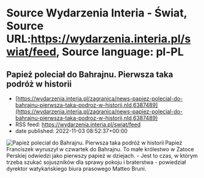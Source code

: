 # Source Wydarzenia Interia - Świat, Source URL:https://wydarzenia.interia.pl/swiat/feed, Source language: pl-PL

## Papież poleciał do Bahrajnu. Pierwsza taka podróż w historii
 - [https://wydarzenia.interia.pl/zagranica/news-papiez-polecial-do-bahrajnu-pierwsza-taka-podroz-w-historii,nId,6387489](https://wydarzenia.interia.pl/zagranica/news-papiez-polecial-do-bahrajnu-pierwsza-taka-podroz-w-historii,nId,6387489)
 - RSS feed: https://wydarzenia.interia.pl/swiat/feed
 - date published: 2022-11-03 08:52:37+00:00

<p><a href="https://wydarzenia.interia.pl/zagranica/news-papiez-polecial-do-bahrajnu-pierwsza-taka-podroz-w-historii,nId,6387489"><img align="left" alt="Papież poleciał do Bahrajnu. Pierwsza taka podróż w historii" src="https://i.iplsc.com/papiez-polecial-do-bahrajnu-pierwsza-taka-podroz-w-historii/000GAFTLAE390AHI-C321.jpg" /></a>Papież Franciszek wyruszył w czwartek do Bahrajnu. To małe królestwo w Zatoce Perskiej odwiedzi jako pierwszy papież w dziejach. - Jest to czas, w którym trzeba szukać sojuszników dla sprawy pokoju i braterstwa - powiedział dyrektor watykańskiego biura prasowego Matteo Bruni.</p><br clear="all" />
